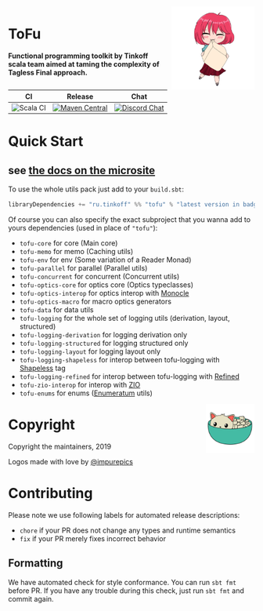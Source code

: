 <img align="right" src="logos/tofu-mascot.png" height="170px" style="padding-left: 20px"/>

# ToFu

**Functional programming toolkit by Tinkoff scala team aimed at taming the complexity of Tagless Final approach.** 

| CI | Release | Chat |
| --- | --- | --- |
| ![Scala CI](https://github.com/TinkoffCreditSystems/tofu/workflows/Scala%20CI/badge.svg) | [![Maven Central](https://img.shields.io/maven-central/v/ru.tinkoff/tofu-core_2.13.svg)](https://search.maven.org/search?q=ru.tinkoff.tofu-core) | [![Discord Chat](https://img.shields.io/discord/657318688025739283.svg)](https://discord.gg/qPD5GGH)

# Quick Start

## see [the docs on the microsite](https://tinkoffcreditsystems.github.io/tofu)

To use the whole utils pack just add to your `build.sbt`: 

```scala
libraryDependencies += "ru.tinkoff" %% "tofu" % "latest version in badge"
```

Of course you can also specify the exact subproject that you wanna add to yours dependencies (used in place of `"tofu"`):

* `tofu-core` for core (Main core)
* `tofu-memo` for memo (Caching utils)
* `tofu-env` for env (Some variation of a Reader Monad)
* `tofu-parallel` for parallel (Parallel utils)
* `tofu-concurrent` for concurrent (Concurrent utils)
* `tofu-optics-core` for optics core (Optics typeclasses)
* `tofu-optics-interop` for optics interop with [Monocle](https://github.com/julien-truffaut/Monocle)
* `tofu-optics-macro` for macro optics generators
* `tofu-data` for data utils
* `tofu-logging` for the whole set of logging utils (derivation, layout, structured)
* `tofu-logging-derivation` for logging derivation only
* `tofu-logging-structured` for logging structured only
* `tofu-logging-layout` for logging layout only
* `tofu-logging-shapeless` for interop between tofu-logging with [Shapeless](https://github.com/milessabin/shapeless) tag
* `tofu-logging-refined` for interop between tofu-logging with [Refined](https://github.com/fthomas/refined) 
* `tofu-zio-interop` for interop with [ZIO](https://zio.dev)
* `tofu-enums` for enums ([Enumeratum](https://github.com/lloydmeta/enumeratum) utils)

<img align="right" src="logos/tofu-logo.png" height="100px" style="padding-left: 5px"/>

# Copyright
Copyright the maintainers, 2019

Logos made with love by [@impurepics](https://twitter.com/impurepics)

# Contributing

Please note we use following labels for automated release descriptions:
  * `chore` if your PR does not change any types and runtime semantics
  * `fix` if your PR merely fixes incorrect behavior

## Formatting
  We have automated check for style conformance. You can run `sbt fmt` before PR.
  If you have any trouble during this check, just run `sbt fmt` and commit again.
